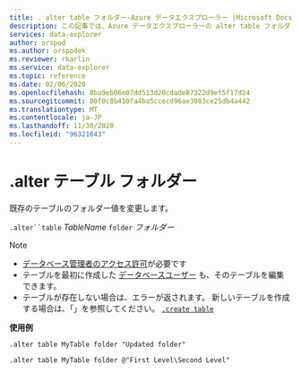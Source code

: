 ```yaml
---
title: . alter table フォルダー-Azure データエクスプローラー |Microsoft Docs
description: この記事では、Azure データエクスプローラーの alter table フォルダーについて説明します。
services: data-explorer
author: orspod
ms.author: orspodek
ms.reviewer: rkarlin
ms.service: data-explorer
ms.topic: reference
ms.date: 02/06/2020
ms.openlocfilehash: 8ba9eb06e07dd513d20cdade87322d9ef5f17d24
ms.sourcegitcommit: 80f0c8b410fa4ba5ccecd96ae3803ce25db4a442
ms.translationtype: MT
ms.contentlocale: ja-JP
ms.lasthandoff: 11/30/2020
ms.locfileid: "96321643"
---
```

# <a name="alter-table-folder"></a>.alter テーブル フォルダー

既存のテーブルのフォルダー値を変更します。 

`.alter``table` *TableName* `folder` *フォルダー*

> [!NOTE]
> * [データベース管理者のアクセス許可](../management/access-control/role-based-authorization.md)が必要です
> * テーブルを最初に作成した [データベースユーザー](../management/access-control/role-based-authorization.md) も、そのテーブルを編集できます。
> * テーブルが存在しない場合は、エラーが返されます。 新しいテーブルを作成する場合は、「」を参照してください。 [`.create table`](create-table-command.md)

**使用例** 

```kusto
.alter table MyTable folder "Updated folder"
```

```kusto
.alter table MyTable folder @"First Level\Second Level"
```